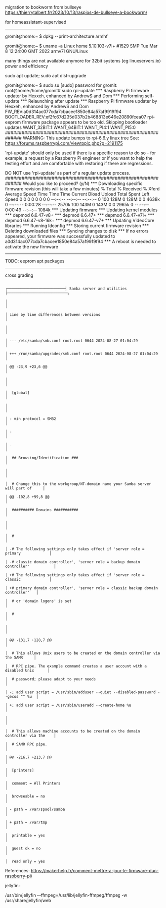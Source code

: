 migration to bookworm from bullseye
https://thierrytalbert.fr/2023/10/13/raspios-de-bullseye-a-bookworm/

for homeassistant-supervised

------------------------------------------

gromit@home:~ $ dpkg --print-architecture
armhf

gromit@home:~ $ uname -a
Linux home 5.10.103-v7l+ #1529 SMP Tue Mar 8 12:24:00 GMT 2022 armv7l GNU/Linux

many things are not available anymore for 32bit systems (eg linuxservers.io)
power and efficiency

sudo apt update; sudo apt dist-upgrade

gromit@home:~ $ sudo su
[sudo] password for gromit:
root@home:/home/gromit# sudo rpi-update
 *** Raspberry Pi firmware updater by Hexxeh, enhanced by AndrewS and Dom
 *** Performing self-update
 *** Relaunching after update
 *** Raspberry Pi firmware updater by Hexxeh, enhanced by AndrewS and Dom
FW_REV:a0d314ac077cda7cbacee1850e84a57af9919f94
BOOTLOADER_REV:ef2fc67d235d037b2b468813e646e20890fcea07
rpi-eeprom firmware package appears to be too old. Skipping bootloader updates
WANT_32BIT:1 WANT_64BIT:1 WANT_PI4:1 WANT_PI5:0
##############################################################
WARNING: This update bumps to rpi-6.6.y linux tree
See: https://forums.raspberrypi.com/viewtopic.php?p=2191175

'rpi-update' should only be used if there is a specific
reason to do so - for example, a request by a Raspberry Pi
engineer or if you want to help the testing effort
and are comfortable with restoring if there are regressions.

DO NOT use 'rpi-update' as part of a regular update process.
##############################################################
Would you like to proceed? (y/N)
 *** Downloading specific firmware revision (this will take a few minutes)
  % Total    % Received % Xferd  Average Speed   Time    Time     Time  Current
                                 Dload  Upload   Total   Spent    Left  Speed
  0     0    0     0    0     0      0      0 --:--:-- --:--:-- --:--:--     0
100  128M    0  128M    0     0  4638k      0 --:--:--  0:00:28 --:--:-- 2570k
100  143M    0  143M    0     0  2965k      0 --:--:--  0:00:49 --:--:-- 1084k
 *** Updating firmware
 *** Updating kernel modules
 *** depmod 6.6.47-v8+
 *** depmod 6.6.47+
 *** depmod 6.6.47-v7l+
 *** depmod 6.6.47-v8-16k+
 *** depmod 6.6.47-v7+
 *** Updating VideoCore libraries
 *** Running ldconfig
 *** Storing current firmware revision
 *** Deleting downloaded files
 *** Syncing changes to disk
 *** If no errors appeared, your firmware was successfully updated to a0d314ac077cda7cbacee1850e84a57af9919f94
 *** A reboot is needed to activate the new firmware


------------------------------------------


TODO:
eeprom
apt packages

------------------------------------------

cross grading

                                                                           ┌──────────────────────────┤ Samba server and utilities ├───────────────────────────┐
                                                                           │                                                                                   │ 
                                                                           │ Line by line differences between versions                                         │ 
                                                                           │                                                                                   │ 
                                                                           │ --- /etc/samba/smb.conf root.root 0644 2024-08-27 01:04:29                        │ 
                                                                           │ +++ /run/samba/upgrades/smb.conf root.root 0644 2024-08-27 01:04:29               │ 
                                                                           │ @@ -23,9 +23,6 @@                                                                 │ 
                                                                           │                                                                                   │ 
                                                                           │  [global]                                                                         │ 
                                                                           │                                                                                   │ 
                                                                           │ - min protocol = SMB2                                                             │ 
                                                                           │ -                                                                                 │ 
                                                                           │ -                                                                                 │ 
                                                                           │  ## Browsing/Identification ###                                                   │ 
                                                                           │                                                                                   │ 
                                                                           │  # Change this to the workgroup/NT-domain name your Samba server will part of     │ 
                                                                           │ @@ -102,8 +99,8 @@                                                                │ 
                                                                           │  ########## Domains ###########                                                   │ 
                                                                           │                                                                                   │ 
                                                                           │  #                                                                                │ 
                                                                           │ -# The following settings only takes effect if 'server role = primary             │ 
                                                                           │ -# classic domain controller', 'server role = backup domain controller'           │ 
                                                                           │ +# The following settings only takes effect if 'server role = classic             │ 
                                                                           │ +# primary domain controller', 'server role = classic backup domain controller'   │ 
                                                                           │  # or 'domain logons' is set                                                      │ 
                                                                           │  #                                                                                │ 
                                                                           │                                                                                   │ 
                                                                           │ @@ -131,7 +128,7 @@                                                               │ 
                                                                           │  # This allows Unix users to be created on the domain controller via the SAMR     │ 
                                                                           │  # RPC pipe. The example command creates a user account with a disabled Unix      │ 
                                                                           │  # password; please adapt to your needs                                           │ 
                                                                           │ -; add user script = /usr/sbin/adduser --quiet --disabled-password --gecos "" %u  │ 
                                                                           │ +; add user script = /usr/sbin/useradd --create-home %u                           │ 
                                                                           │                                                                                   │ 
                                                                           │  # This allows machine accounts to be created on the domain controller via the    │ 
                                                                           │  # SAMR RPC pipe.                                                                 │ 
                                                                           │ @@ -216,7 +213,7 @@                                                               │ 
                                                                           │  [printers]                                                                       │ 
                                                                           │  comment = All Printers                                                           │ 
                                                                           │  browseable = no                                                                  │ 
                                                                           │ - path = /var/spool/samba                                                         │ 
                                                                           │ + path = /var/tmp                                                                 │ 
                                                                           │  printable = yes                                                                  │ 
                                                                           │  guest ok = no                                                                    │ 
                                                                           │  read only = yes     


References:
https://makerhelp.fr/comment-mettre-a-jour-le-firmware-dun-raspberry-pi/








jellyfin: 

/usr/bin/jellyfin --ffmpeg=/usr/lib/jellyfin-ffmpeg/ffmpeg -w /usr/share/jellyfin/web
